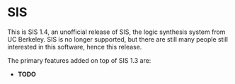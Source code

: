 # SIS

This is SIS 1.4, an unofficial release of SIS, the logic synthesis system
from UC Berkeley.  SIS is no longer supported, but there are still many
people still interested in this software, hence this release.

The primary features added on top of SIS 1.3 are:
- **TODO**